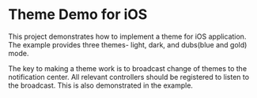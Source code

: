 # Theme Demo for iOS
This project demonstrates how to implement a theme for iOS application. 
The example provides three themes- light, dark, and dubs(blue and gold) mode.

The key to making a theme work is to broadcast change of themes to the notification center.
All relevant controllers should be registered to listen to the broadcast. This is also
demonstrated in the example.
